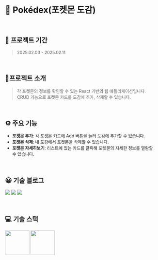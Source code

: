 # 📕 Pokédex(포켓몬 도감)

<br>

## 📅 프로젝트 기간
> 2025.02.03 - 2025.02.11

<br>

## 📝프로젝트 소개
> 각 포켓몬의 정보를 확인할 수 있는 React 기반의 웹 애플리케이션입니다.
CRUD 기능으로 포켓몬 카드를 도감에 추가, 삭제할 수 있습니다.

<br>

## ⚙ 주요 기능
- **포켓몬 추가**: 각 포켓몬 카드에 Add 버튼을 눌러 도감에 추가할 수 있습니다.
- **포켓몬 삭제**: 내 도감에서 포켓몬을 삭제할 수 있습니다.
- **포켓몬 자세히보기**: 리스트에 있는 카드를 클릭해 포켓몬의 자세한 정보를 열람할 수 있습니다.

<br>

## 😀 기술 블로그
![](https://debnjin.tistory.com/88)
![](https://debnjin.tistory.com/90)
![](https://debnjin.tistory.com/91)

<br>

## 💻 기술 스택
<img src="https://github.com/yewon-Noh/readme-template/blob/main/skills/JavaScript.png?raw=true" width="80">
<img src="https://github.com/yewon-Noh/readme-template/blob/main/skills/React.png?raw=true" width="80">
